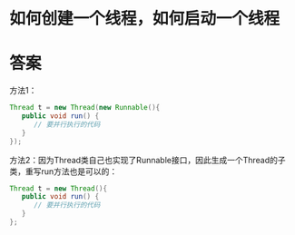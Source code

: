 # 如何创建一个线程，如何启动一个线程

# 答案
方法1：

```java
Thread t = new Thread(new Runnable(){
   public void run() {
      // 要并行执行的代码
   }
});
```
方法2：因为Thread类自己也实现了Runnable接口，因此生成一个Thread的子类，重写run方法也是可以的：

```java
Thread t = new Thread(){
   public void run() {
      // 要并行执行的代码
   }
};

